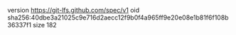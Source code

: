 version https://git-lfs.github.com/spec/v1
oid sha256:40dbe3a21025c9e716d2aecc12f9b0f4a965ff9e20e08e1b81f6f108b36337f1
size 182
